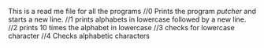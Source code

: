 This is a read me file for all the programs
//0 Prints the program _putcher_ and starts a new line.
//1 prints alphabets in lowercase followed by a new line.
//2 prints 10 times the alphabet in lowercase
//3 checks for lowercase character
//4 Checks alphabetic characters
